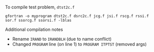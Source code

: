 To compile test problem, `dtst2c.f`

```console
gfortran -o myprogram dtst2c.f dsrc2c.f jcg.f jsi.f rscg.f rssi.f sor.f ssorcg.f ssorsi.f -lblas
```

Additional compilation notes

+ Rename `IRAND` to `IRANDBLH` (due to name conflict)
+ Changed `PROGRAM` line (on line 1) to `PROGRAM ITPTST` (removed args)

